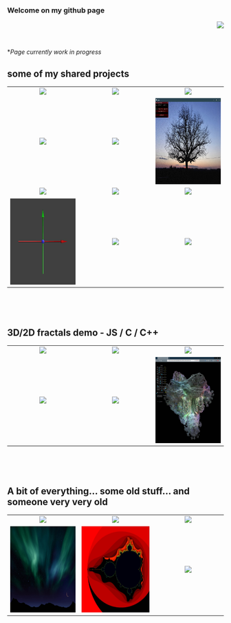 

### Welcome on my github page 

<picture>
  <source
    srcset="https://github-readme-stats.vercel.app/api?username=BrutPitt&show_icons=true&theme=github_dark_dimmed&include_all_commits=false&show_owner=true&hide_rank=true&hide_title=true&hide=prs&number_format=long&exclude_repo=myRepos&line_height=24"
    media="(prefers-color-scheme: dark)"
  />
  <source
    srcset="https://github-readme-stats.vercel.app/api?username=BrutPitt&show_icons=true&include_all_commits=false&show_owner=true&hide_rank=true&hide_title=true&hide=prs&number_format=long&&line_height=24"
    media="(prefers-color-scheme: light), (prefers-color-scheme: no-preference)"
  /> 
  <img align = right src="https://github-readme-stats.vercel.app/api?username=BrutPitt&show_icons=true&theme=github_dark_dimmed&include_all_commits=false&show_owner=true&hide_rank=true&hide_title=true&hide=prs&number_format=long&&line_height=24" />
</picture>

<p>&nbsp;<br></p>

<p>&nbsp;<br></p>  

<!-- 
<picture>
  <source
    srcset="https://github-readme-stats.vercel.app/api/top-langs/?username=BrutPitt&layout=compact&exclude_repo=myRepos&theme=github_dark_dimmed&hide_title=true"
    media="(prefers-color-scheme: dark)"
  />
  <source
    srcset="https://github-readme-stats.vercel.app/api/top-langs/?username=BrutPitt&layout=compact&exclude_repo=myRepos&hide_title=true"
    media="(prefers-color-scheme: light), (prefers-color-scheme: no-preference)"
  /> 
  <p style="text-align: right">  <img src="https://github-readme-stats.vercel.app/api/top-langs/?username=BrutPitt&layout=compact&exclude_repo=myRepos&theme=github_dark_dimmed&hide_title=true" /> &nbsp;&nbsp;&nbsp;   </p>
</picture>



<picture>
  <source
    srcset="https://github-readme-stats.vercel.app/api/top-langs/?username=BrutPitt&layout=compact&exclude_repo=myRepos&theme=github_dark_dimmed&hide_title=true"
    media="(prefers-color-scheme: dark)"
  />
  <source
    srcset="https://github-readme-stats.vercel.app/api/top-langs/?username=BrutPitt&layout=compact&exclude_repo=myRepos&hide_title=true"
    media="(prefers-color-scheme: light), (prefers-color-scheme: no-preference)"
  /> 
  <img align = right src="https://github-readme-stats.vercel.app/api/top-langs/?username=BrutPitt&layout=compact&exclude_repo=myRepos&theme=github_dark_dimmed&hide_title=true" />
</picture>
<picture>
  <source
    srcset="https://github-readme-stats.vercel.app/api?username=BrutPitt&show_icons=true&theme=github_dark_dimmed&include_all_commits=false&show_owner=true&hide_rank=true&hide_title=true&hide=prs&exclude_repo=myRepos&line_height=24"
    media="(prefers-color-scheme: dark)"
  />
  <source
    srcset="https://github-readme-stats.vercel.app/api?username=BrutPitt&show_icons=true&include_all_commits=false&show_owner=true&hide_rank=true&hide_title=true&hide=prs&line_height=24"
    media="(prefers-color-scheme: light), (prefers-color-scheme: no-preference)"
  /> 
  <p style="text-align: right">  <img src="https://github-readme-stats.vercel.app/api?username=BrutPitt&show_icons=true&theme=github_dark_dimmed&include_all_commits=false&show_owner=true&hide_rank=true&hide_title=true&hide=prs&line_height=24" />  &nbsp;&nbsp;&nbsp;   </p>
</picture>

-->

**Page currently work in progress*

## some of my shared projects


<table style="text-align: center; float:center;  width:100%; table-layout: fixed; ">
<tr  >
<td align="center" width="33%">
<a href="https://github.com/BrutPitt/glChAoS.P">
<picture>
  <source
    srcset="https://github-readme-stats.vercel.app/api/pin/?username=BrutPitt&repo=glChAoS.P&theme=github_dark_dimmed&show_owner=false&description_lines_count=2&hide_border=true"
    media="(prefers-color-scheme: dark)"
  />
  <source
    srcset="https://github-readme-stats.vercel.app/api/pin/?username=BrutPitt&repo=glChAoS.P&show_owner=false&description_lines_count=3&hide_border=true"
    media="(prefers-color-scheme: light), (prefers-color-scheme: no-preference)"
  /> 
  <img src="https://github-readme-stats.vercel.app/api/pin/?username=BrutPitt&repo=glChAoS.P&show_owner=false&description_lines_count=&hide_border=true" >
</picture> 
<a/>
<!--
<b><a href="https://github.com/BrutPitt/glChAoS.P"> glChAoS.P / wglChAoS.P</a></b><br> 
3D Strange Attractors GPU explorer 
-->
</td>
<td align="center" width="34%">
<a href="https://github.com/BrutPitt/imGuIZMO.quat">
<picture>
  <source
    srcset="https://github-readme-stats.vercel.app/api/pin/?username=BrutPitt&repo=ImGuIZMO.quat&theme=github_dark_dimmed&show_owner=false&description_lines_count=3&hide_border=true"
    media="(prefers-color-scheme: dark)"
  />
  <source
    srcset="https://github-readme-stats.vercel.app/api/pin/?username=BrutPitt&repo=ImGuIZMO.quat&show_owner=false&description_lines_count=3&hide_border=true"
    media="(prefers-color-scheme: light), (prefers-color-scheme: no-preference)"
  /> 
  <img src="https://github-readme-stats.vercel.app/api/pin/?username=BrutPitt&repo=ImGuIZMO.quat&theme=github_dark_dimmed&show_owner=false&description_lines_count=3&hide_border=true" />
</picture>
</a>
<!--
<b><a href="https://github.com/BrutPitt/imGuIZMO.quat"> ImGuIZMO.quat / imguizmo_quat</a></b><br> 
3D GIZMO graphic ImGui widget 
-->
</td>
<td align="center" width="33%">
<a href="https://github.com/BrutPitt/glslSmartDeNoise">
<picture>
  <source
    srcset="https://github-readme-stats.vercel.app/api/pin/?username=BrutPitt&repo=glslSmartDenoise&theme=github_dark_dimmed&show_owner=false&description_lines_count=3&hide_border=true"
    media="(prefers-color-scheme: dark)"
  />
  <source
    srcset="https://github-readme-stats.vercel.app/api/pin/?username=BrutPitt&repo=glslSmartDenoise&show_owner=false&description_lines_count=3&hide_border=true"
    media="(prefers-color-scheme: light), (prefers-color-scheme: no-preference)"
  /> 
  <img src="https://github-readme-stats.vercel.app/api/pin/?username=BrutPitt&repo=glslSmartDenoise&theme=github_dark_dimmed&show_owner=false&description_lines_count=3&hide_border=true" />
</picture>
</a>

<!--
<b><a href="https://github.com/BrutPitt/glslSmartDeNoise"> glslSmartDenoise</a></b><br> 
fastest realtime GPU denoiser
-->
</td>
</tr>

<tr>
<td align="center" width="33%">
<a href="https://www.michelemorrone.eu/glchaosp/" target="glChhAoS.P">
<img style="height: 200px; width=auto;" src="https://brutpitt.github.io/myRepos/glChAoSP_site/imgAttractors/Magnetic_0.jpg"/></a>
<td align="center" width="34%">
<a href="https://github.com/BrutPitt/imGuIZMO.quat" target="imGuIZMO_quat">
<img style="height: 200px; width=auto;" src="https://raw.githubusercontent.com/BrutPitt/myRepos/master/imGuIZMO/screenshots/imGuIZMO.gif"/></a>
</td>
<td align="center" width="33%">
<a href="https://github.com/BrutPitt/glslSmartDeNoise" target="glslSmartDeNoise">
<img style="height: 200px; width=auto;" src="https://raw.githubusercontent.com/BrutPitt/glslSmartDeNoise/master/sShot1.jpg"/></a>
</td>
</tr>

<tr  >
<td align="center" width="33%">
<a href="https://github.com/BrutPitt/virtualGizmo3D">
<picture>
  <source
    srcset="https://github-readme-stats.vercel.app/api/pin/?username=BrutPitt&repo=virtualGizmo3D&theme=github_dark_dimmed&show_owner=false&description_lines_count=2&hide_border=true"
    media="(prefers-color-scheme: dark)"
  />
  <source
    srcset="https://github-readme-stats.vercel.app/api/pin/?username=BrutPitt&repo=virtualGizmo3D&show_owner=false&description_lines_count=3&hide_border=true"
    media="(prefers-color-scheme: light), (prefers-color-scheme: no-preference)"
  /> 
  <img src="https://github-readme-stats.vercel.app/api/pin/?username=BrutPitt&repo=virtualGizmo3D&show_owner=false&description_lines_count=&hide_border=true" >
</picture> 
</a>

<!-- 
<b><a href="https://github.com/BrutPitt/virtualGizmo3D"> vGizmo3D / virtualGizmo3D</a></b><br> 
3D gizmo mouse screen manipulator 
-->
</td>
<td align="center" width="34%">
<a href="https://github.com/BrutPitt/vgMath">
<picture>
  <source
    srcset="https://github-readme-stats.vercel.app/api/pin/?username=BrutPitt&repo=vgMath&theme=github_dark_dimmed&show_owner=false&description_lines_count=2&hide_border=true"
    media="(prefers-color-scheme: dark)"
  />
  <source
    srcset="https://github-readme-stats.vercel.app/api/pin/?username=BrutPitt&repo=vgMath&show_owner=false&description_lines_count=3&hide_border=true"
    media="(prefers-color-scheme: light), (prefers-color-scheme: no-preference)"
  /> 
  <img src="https://github-readme-stats.vercel.app/api/pin/?username=BrutPitt&repo=vgMath&show_owner=false&description_lines_count=&hide_border=true" >
</picture> 
</a>

<!-- 
<b><a href="https://github.com/BrutPitt/DLAf-optimized"> DLAf-optimized</a></b><br> 
Fast and slight DLA3D / DLA2D
-->
</td>
<td align="center" width="33%">
<a href="https://github.com/BrutPitt/fastPRNG">
<picture>
  <source
    srcset="https://github-readme-stats.vercel.app/api/pin/?username=BrutPitt&repo=fastPRNG&theme=github_dark_dimmed&show_owner=false&description_lines_count=2&hide_border=true"
    media="(prefers-color-scheme: dark)"
  />
  <source
    srcset="https://github-readme-stats.vercel.app/api/pin/?username=BrutPitt&repo=fastPRNG&show_owner=false&description_lines_count=3&hide_border=true"
    media="(prefers-color-scheme: light), (prefers-color-scheme: no-preference)"
  /> 
  <img src="https://github-readme-stats.vercel.app/api/pin/?username=BrutPitt&repo=fastPRNG&show_owner=false&description_lines_count=&hide_border=true" >
</picture> 
</a>

<!-- 
<b><a href="https://github.com/BrutPitt/fastPRNG"> fastPRNG</a></b><br> 
Fast Pseudo RaNdom Generator
-->
</td>
</tr>

</tr>
<tr>
<td align="center" width="33%">
<a href="https://github.com/BrutPitt/virtualGizmo3D" target="vGizmo3D">
<img style="height: 200px; width=auto;" src="https://raw.githubusercontent.com/BrutPitt/virtualGizmo3D/master/screenshots/oglGizmo.gif"/></a>

</td>
  
<td align="center" width="34%">
<a href="https://github.com/BrutPitt/DLAf-optimized" target="DLAf">
<img style="height: 200px; width=auto;" src="https://brutpitt.github.io/myRepos/vGizmo3D/DoEiSfIT.jpg"/></a>
</td>

<td align="center" width="33%">
<a href="https://github.com/BrutPitt/fastPRNG" target="fastPRNG">
<img style="height: 200px; width=auto;" src="https://raw.githubusercontent.com/BrutPitt/myRepos/master/fastPRNG/screenShots/sShot_2020626_184459.jpg"/></a>
</td>
</tr>

</table>

<p>&nbsp;<br></p>

<p>&nbsp;<br></p>  

## 3D/2D fractals demo - JS / C / C++

<table style="text-align: center;float:center; width:100%;table-layout: fixed;">
<tr >
<td align="center" width="33%">
<a href="https://github.com/BrutPitt/DLAf-optimized">
<picture>
  <source
    srcset="https://github-readme-stats.vercel.app/api/pin/?username=BrutPitt&repo=DLAf-optimized&theme=github_dark_dimmed&show_owner=false&description_lines_count=2&hide_border=true"
    media="(prefers-color-scheme: dark)"
  />
  <source
    srcset="https://github-readme-stats.vercel.app/api/pin/?username=BrutPitt&repo=DLAf-optimized&show_owner=false&description_lines_count=3&hide_border=true"
    media="(prefers-color-scheme: light), (prefers-color-scheme: no-preference)"
  /> 
  <img src="https://github-readme-stats.vercel.app/api/pin/?username=BrutPitt&repo=DLAf-optimized&show_owner=false&description_lines_count=&hide_border=true" >
</picture> 
</a>

<!-- 
<b><a href="https://github.com/BrutPitt/DLAf-optimized"> DLAf-optimized</a></b><br> 
Fast and slight DLA3D / DLA2D
-->
</td>
<td align="center" width="34%">
<a href="https://github.com/BrutPitt/wglMengerBulb">
<picture>
  <source
    srcset="https://github-readme-stats.vercel.app/api/pin/?username=BrutPitt&repo=wglMengerBulb&theme=github_dark_dimmed&show_owner=false&description_lines_count=2&hide_border=true"
    media="(prefers-color-scheme: dark)"
  />
  <source
    srcset="https://github-readme-stats.vercel.app/api/pin/?username=BrutPitt&repo=wglMengerBulb&show_owner=false&description_lines_count=3&hide_border=true"
    media="(prefers-color-scheme: light), (prefers-color-scheme: no-preference)"
  /> 
  <img src="https://github-readme-stats.vercel.app/api/pin/?username=BrutPitt&repo=wglMengerBulb&show_owner=false&description_lines_count=&hide_border=true" >
</picture> 
</a>
<!-- 
<b><a href="https://github.com/BrutPitt/wglMengerBulb"> DLAf-optimized</a></b><br> 
MandelBulb and MengerSponge
-->
</td>

<td align="center" width="33%">
<a href="https://github.com/BrutPitt/wglMandelBulber">
<picture>
  <source
    srcset="https://github-readme-stats.vercel.app/api/pin/?username=BrutPitt&repo=wglMandelBulber&theme=github_dark_dimmed&show_owner=false&description_lines_count=2&hide_border=true"
    media="(prefers-color-scheme: dark)"
  />
  <source
    srcset="https://github-readme-stats.vercel.app/api/pin/?username=BrutPitt&repo=wglMandelBulber&show_owner=false&description_lines_count=3&hide_border=true"
    media="(prefers-color-scheme: light), (prefers-color-scheme: no-preference)"
  /> 
  <img src="https://github-readme-stats.vercel.app/api/pin/?username=BrutPitt&repo=wglMandelBulber&show_owner=false&description_lines_count=&hide_border=true" >
</picture> 
</a>
<!-- 
<b><a href="https://github.com/BrutPitt/wglMandelBulber"> wglMengerBulb</a></b><br> 
WebGL MandelBulb Ray Marching 3D 
-->
</td>
</tr>

<tr>
<td align="center" width="33%">
<a href="https://github.com/BrutPitt/DLAf-optimized" target="DLAf">
<img style="height: 200px; width=auto;" src="https://brutpitt.github.io/myRepos/glChAoSP_site/imgAttractors/dla3D_A.jpg"/></a>
</td>
<td align="center" width="34%">
<a href="https://github.com/BrutPitt/wglMengerBulb" target="wglMengerBulb">
<img style="height: 200px; width=auto;" src="https://brutpitt.github.io/wglRayMarchedFractals/WebGL/MengerBulb/screenShots/screenShot1.jpg"/></a>
</td>
<td align="center" width="33%">
<a href="https://github.com/BrutPitt/wglMandelBulber" target="wglMandelBulber">
<img style="height: 200px; width=auto;" src="https://raw.githubusercontent.com/BrutPitt/wglMandelBulber/master/screenShots/mbulb.jpg"/></a>
</td>
</tr>

</table>


<p>&nbsp;<br></p>


<p>&nbsp;<br></p>


## A bit of everything... some old stuff... and someone very very old

<table style="text-align: center;float:center; width:100%;table-layout: fixed;">
<tr >
<td align="center" width="33%">
<a href="https://github.com/BrutPitt/BorealStarryNight">
<picture>
  <source
    srcset="https://github-readme-stats.vercel.app/api/pin/?username=BrutPitt&repo=BorealStarryNight&theme=github_dark_dimmed&show_owner=false&description_lines_count=2&hide_border=true"
    media="(prefers-color-scheme: dark)"
  />
  <source
    srcset="https://github-readme-stats.vercel.app/api/pin/?username=BrutPitt&repo=BorealStarryNight&show_owner=false&description_lines_count=3&hide_border=true"
    media="(prefers-color-scheme: light), (prefers-color-scheme: no-preference)"
  /> 
  <img src="https://github-readme-stats.vercel.app/api/pin/?username=BrutPitt&repo=BorealStarryNight&show_owner=false&description_lines_count=&hide_border=true" >
</picture> 
</a>
<!-- 
<b><a href="https://github.com/BrutPitt/BorealStarryNight"> BorealStarryNight</a></b><br> 
procedural GLSL/shader rappresentation
-->
</td>
<td align="center" width="34%">
<a href="https://github.com/BrutPitt/et4000.fractals">
<picture>
  <source
    srcset="https://github-readme-stats.vercel.app/api/pin/?username=BrutPitt&repo=et4000.fractals&theme=github_dark_dimmed&show_owner=false&description_lines_count=2&hide_border=true"
    media="(prefers-color-scheme: dark)"
  />
  <source
    srcset="https://github-readme-stats.vercel.app/api/pin/?username=BrutPitt&repo=et4000.fractals&show_owner=false&description_lines_count=3&hide_border=true"
    media="(prefers-color-scheme: light), (prefers-color-scheme: no-preference)"
  /> 
  <img src="https://github-readme-stats.vercel.app/api/pin/?username=BrutPitt&repo=et4000.fractals&show_owner=false&description_lines_count=&hide_border=true" >
</picture> 
</a>
</td>

<td align="center" width="33%">
<a href="https://github.com/BrutPitt/PerlinNoise4D">
<picture>
  <source
    srcset="https://github-readme-stats.vercel.app/api/pin/?username=BrutPitt&repo=PerlinNoise4D&theme=github_dark_dimmed&show_owner=false&description_lines_count=2&hide_border=true"
    media="(prefers-color-scheme: dark)"
  />
  <source
    srcset="https://github-readme-stats.vercel.app/api/pin/?username=BrutPitt&repo=PerlinNoise4D&show_owner=false&description_lines_count=3&hide_border=true"
    media="(prefers-color-scheme: light), (prefers-color-scheme: no-preference)"
  /> 
  <img src="https://github-readme-stats.vercel.app/api/pin/?username=BrutPitt&repo=PerlinNoise4D&show_owner=false&description_lines_count=&hide_border=true" >
</picture> 
</a>
</td>
</tr>

<tr>
<td align="center" width="33%">
<a href="https://github.com/BrutPitt/BorealStarryNight" target="BorealStarryNight">
<img  style="height: 200px; width=auto;" src="https://raw.githubusercontent.com/BrutPitt/BorealStarryNight/master/screenShots/Boreal.jpg"/></a>
</td>
<td align="center" width="34%">
<a href="https://github.com/BrutPitt/et4000.fractals" target="et4000.fractals">
<img  style="height: 200px; width=auto;" src="https://raw.githubusercontent.com/BrutPitt/et4000.fractals/master/Mandel1.jpg"/></a>
</td>
<td align="center" width="33%">
<a href="https://github.com/BrutPitt/et4000.fractals" target="PerlinNoise4D">
<img  style="height: 200px; width=auto;" src="https://raw.githubusercontent.com/BrutPitt/PerlinNoise4D/master/screenShots/noise4D.gif"/></a>
</td>
</tr>

</table>


<!--
**BrutPitt/BrutPitt** is a ✨ _special_ ✨ repository because its `README.md` (this file) appears on your GitHub profile.

Here are some ideas to get you started:

- 🔭 I’m currently working on ...
- 🌱 I’m currently learning ...
- 👯 I’m looking to collaborate on ...
- 🤔 I’m looking for help with ...
- 💬 Ask me about ...
- 📫 How to reach me: ...
- 😄 Pronouns: ...
- ⚡ Fun fact: ...
-->
